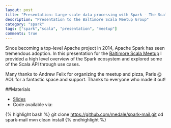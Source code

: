 ```yaml
---
layout: post
title: "Presentation: Large-scale data processing with Spark - The Scala Killer App?"
description: "Presentation to the Baltimore Scala Meetup Group"
category: "spark"
tags: ["spark","scala", "presentation", "meetup"]
comments: true
---
```


Since becoming a top-level Apache project in 2014, Apache Spark has seen
tremendous adoption. In this presentation for the
[Baltimore Scala Meetup](http://www.meetup.com/Baltimore-Scala/events/224636405/)
I provided a high level overview of the Spark ecosystem and explored some of
the Scala API through use cases.

Many thanks to Andrew Felix for organizing the meetup and pizza, Paris @ AOL
for a fantastic space and support. Thanks to everyone who made it out!

##Materials
* [Slides](https://github.com/medale/presentations/blob/master/spark-scala-killer-app-2015/Spark-ScalaKillerApp.pdf)
* Code available via:

{% highlight bash %}
git clone https://github.com/medale/spark-mail.git
cd spark-mail
mvn clean install
{% endhighlight %}
